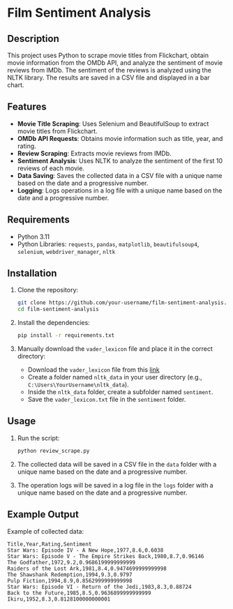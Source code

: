 # Film Sentiment Analysis

## Description

This project uses Python to scrape movie titles from Flickchart, obtain movie information from the OMDb API, and analyze the sentiment of movie reviews from IMDb. The sentiment of the reviews is analyzed using the NLTK library. The results are saved in a CSV file and displayed in a bar chart.

## Features

- **Movie Title Scraping**: Uses Selenium and BeautifulSoup to extract movie titles from Flickchart.
- **OMDb API Requests**: Obtains movie information such as title, year, and rating.
- **Review Scraping**: Extracts movie reviews from IMDb.
- **Sentiment Analysis**: Uses NLTK to analyze the sentiment of the first 10 reviews of each movie.
- **Data Saving**: Saves the collected data in a CSV file with a unique name based on the date and a progressive number.
- **Logging**: Logs operations in a log file with a unique name based on the date and a progressive number.

## Requirements

- Python 3.11
- Python Libraries: `requests`, `pandas`, `matplotlib`, `beautifulsoup4`, `selenium`, `webdriver_manager`, `nltk`

## Installation

1. Clone the repository:
    ```bash
    git clone https://github.com/your-username/film-sentiment-analysis.git
    cd film-sentiment-analysis
    ```

2. Install the dependencies:
    ```bash
    pip install -r requirements.txt
    ```

3. Manually download the `vader_lexicon` file and place it in the correct directory:
    - Download the `vader_lexicon` file from this [link ](https://github.com/cjhutto/vaderSentiment/blob/master/vaderSentiment/vader_lexicon.txt)
    - Create a folder named `nltk_data` in your user directory (e.g., `C:\Users\YourUsername\nltk_data`).
    - Inside the `nltk_data` folder, create a subfolder named `sentiment`.
    - Save the `vader_lexicon.txt` file in the `sentiment` folder.

## Usage

1. Run the script:
    ```bash
    python review_scrape.py
    ```

2. The collected data will be saved in a CSV file in the `data` folder with a unique name based on the date and a progressive number.

3. The operation logs will be saved in a log file in the `logs` folder with a unique name based on the date and a progressive number.

## Example Output

Example of collected data:
```csv
Title,Year,Rating,Sentiment
Star Wars: Episode IV - A New Hope,1977,8.6,0.6038
Star Wars: Episode V - The Empire Strikes Back,1980,8.7,0.96146
The Godfather,1972,9.2,0.9686199999999999
Raiders of the Lost Ark,1981,8.4,0.9474699999999998
The Shawshank Redemption,1994,9.3,0.9797
Pulp Fiction,1994,8.9,0.8562999999999998
Star Wars: Episode VI - Return of the Jedi,1983,8.3,0.88724
Back to the Future,1985,8.5,0.9636899999999999
Ikiru,1952,8.3,0.8128100000000001

